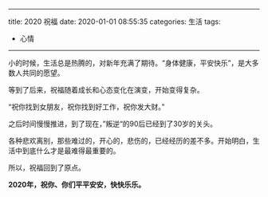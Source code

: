 ----
title: 2020 祝福
date: 2020-01-01 08:55:35
categories: 生活
tags:
- 心情
----

小的时候，生活总是热腾的，对新年充满了期待。“身体健康，平安快乐”，是大多数人共同的愿望。

等到了后来，祝福随着成长和心态变化在演变，开始变得复杂。

<!-- more -->

“祝你找到女朋友，祝你找到好工作，祝你发大财。”

之后时间慢慢推进，到了现在，”叛逆“的90后已经到了30岁的关头。

各种悲欢离别，那些难过的，开心的，悲伤的，已经经历的差不多。开始明白，生活中到底什么才是最难得最重要的。

所以，祝福回到了原点。

**2020年，祝你、你们平平安安，快快乐乐。**